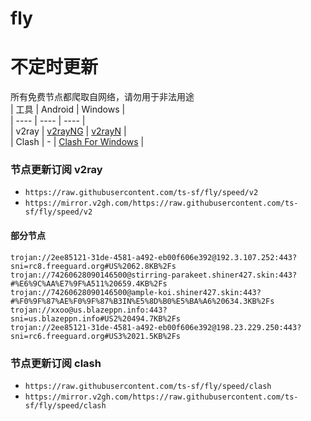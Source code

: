 # fly
# 不定时更新
所有免费节点都爬取自网络，请勿用于非法用途  
|  工具  | Android  | Windows  |  
|  ----  | ----   | ----  |  
| v2ray  | [v2rayNG](https://github.com/2dust/v2rayNG/releases) | [v2rayN](https://github.com/2dust/v2rayN/releases) |  
| Clash  | - | [Clash For Windows](https://github.com/2dust/clashN/releases) | 
  
### 节点更新订阅  v2ray
- `https://raw.githubusercontent.com/ts-sf/fly/speed/v2`  
- `https://mirror.v2gh.com/https://raw.githubusercontent.com/ts-sf/fly/speed/v2`  

#### 部分节点  
``` 
trojan://2ee85121-31de-4581-a492-eb00f606e392@192.3.107.252:443?sni=rc8.freeguard.org#US%2062.8KB%2Fs
trojan://74260628090146500@stirring-parakeet.shiner427.skin:443?#%E6%9C%AA%E7%9F%A511%20659.4KB%2Fs
trojan://74260628090146500@ample-koi.shiner427.skin:443?#%F0%9F%87%AE%F0%9F%87%B3IN%E5%8D%B0%E5%BA%A6%20634.3KB%2Fs
trojan://xxoo@us.blazeppn.info:443?sni=us.blazeppn.info#US2%20494.7KB%2Fs
trojan://2ee85121-31de-4581-a492-eb00f606e392@198.23.229.250:443?sni=rc6.freeguard.org#US3%2021.5KB%2Fs
```
### 节点更新订阅  clash
- `https://raw.githubusercontent.com/ts-sf/fly/speed/clash`  
- `https://mirror.v2gh.com/https://raw.githubusercontent.com/ts-sf/fly/speed/clash`  


